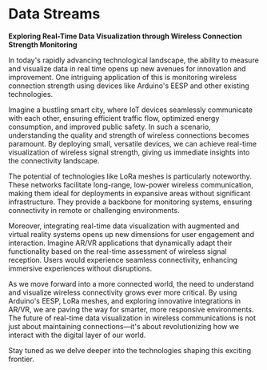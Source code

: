 # Data Streams

**Exploring Real-Time Data Visualization through Wireless Connection Strength Monitoring**

In today's rapidly advancing technological landscape, the ability to measure and visualize data in real time opens up new avenues for innovation and improvement. One intriguing application of this is monitoring wireless connection strength using devices like Arduino's EESP and other existing technologies. 

Imagine a bustling smart city, where IoT devices seamlessly communicate with each other, ensuring efficient traffic flow, optimized energy consumption, and improved public safety. In such a scenario, understanding the quality and strength of wireless connections becomes paramount. By deploying small, versatile devices, we can achieve real-time visualization of wireless signal strength, giving us immediate insights into the connectivity landscape.

The potential of technologies like LoRa meshes is particularly noteworthy. These networks facilitate long-range, low-power wireless communication, making them ideal for deployments in expansive areas without significant infrastructure. They provide a backbone for monitoring systems, ensuring connectivity in remote or challenging environments.

Moreover, integrating real-time data visualization with augmented and virtual reality systems opens up new dimensions for user engagement and interaction. Imagine AR/VR applications that dynamically adapt their functionality based on the real-time assessment of wireless signal reception. Users would experience seamless connectivity, enhancing immersive experiences without disruptions.

As we move forward into a more connected world, the need to understand and visualize wireless connectivity grows ever more critical. By using Arduino's EESP, LoRa meshes, and exploring innovative integrations in AR/VR, we are paving the way for smarter, more responsive environments. The future of real-time data visualization in wireless communications is not just about maintaining connections—it's about revolutionizing how we interact with the digital layer of our world.

Stay tuned as we delve deeper into the technologies shaping this exciting frontier.
